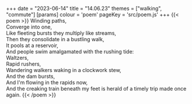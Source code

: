 +++
date = "2023-06-14"
title = "14.06.23"
themes = ["walking", "commute"]
[params]
  colour = 'poem'
  pageKey = 'src/poem.js'
+++
{{< poem >}}
Winding paths,  
Converge into one,  
Like fleeting bursts they multiply like streams,  
Then they consolidate in a bustling walk,  
It pools at a reservoir,  
And people swim amalgamated with the rushing tide:  
Waltzers,  
Rapid rushers,  
Wandering walkers waking in a clockwork stew,  
And the dam bursts,  
And I'm flowing in the rapids now,  
And the creaking train beneath my feet is herald of a timely trip made once again.
{{< /poem >}}